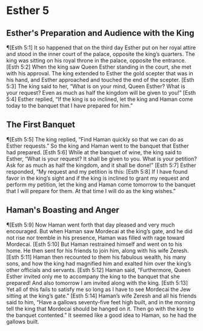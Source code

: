 # Esther 5

## Esther's Preparation and Audience with the King
¶[Esth 5:1] It so happened that on the third day Esther put on her royal attire and stood in the inner court of the palace, opposite the king’s quarters. The king was sitting on his royal throne in the palace, opposite the entrance.
[Esth 5:2] When the king saw Queen Esther standing in the court, she met with his approval. The king extended to Esther the gold scepter that was in his hand, and Esther approached and touched the end of the scepter.
[Esth 5:3] The king said to her, “What is on your mind, Queen Esther? What is your request? Even as much as half the kingdom will be given to you!”
[Esth 5:4] Esther replied, “If the king is so inclined, let the king and Haman come today to the banquet that I have prepared for him.”

## The First Banquet
¶[Esth 5:5] The king replied, “Find Haman quickly so that we can do as Esther requests.” So the king and Haman went to the banquet that Esther had prepared.
[Esth 5:6] While at the banquet of wine, the king said to Esther, “What is your request? It shall be given to you. What is your petition? Ask for as much as half the kingdom, and it shall be done!”
[Esth 5:7] Esther responded, “My request and my petition is this:
[Esth 5:8] If I have found favor in the king’s sight and if the king is inclined to grant my request and perform my petition, let the king and Haman come tomorrow to the banquet that I will prepare for them. At that time I will do as the king wishes.”

## Haman's Boasting and Anger
¶[Esth 5:9] Now Haman went forth that day pleased and very much encouraged. But when Haman saw Mordecai at the king’s gate, and he did not rise nor tremble in his presence, Haman was filled with rage toward Mordecai.
[Esth 5:10] But Haman restrained himself and went on to his home. He then sent for his friends to join him, along with his wife Zeresh.
[Esth 5:11] Haman then recounted to them his fabulous wealth, his many sons, and how the king had magnified him and exalted him over the king’s other officials and servants.
[Esth 5:12] Haman said, “Furthermore, Queen Esther invited only me to accompany the king to the banquet that she prepared! And also tomorrow I am invited along with the king.
[Esth 5:13] Yet all of this fails to satisfy me so long as I have to see Mordecai the Jew sitting at the king’s gate.”
[Esth 5:14] Haman’s wife Zeresh and all his friends said to him, “Have a gallows seventy-five feet high built, and in the morning tell the king that Mordecai should be hanged on it. Then go with the king to the banquet contented.” It seemed like a good idea to Haman, so he had the gallows built.
